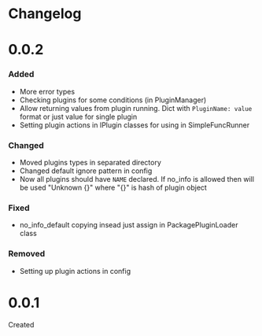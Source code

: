 # Changelog

# 0.0.2

### Added
- More error types
- Checking plugins for some conditions (in PluginManager) 
- Allow returning values from plugin running. Dict with `PluginName: value` format or just value for single plugin
- Setting plugin actions in IPlugin classes for using in SimpleFuncRunner


### Changed
- Moved plugins types in separated directory
- Changed default ignore pattern in config
- Now all plugins should have `NAME` declared. If no_info is allowed then will be used "Unknown {}" where "{}" is hash of plugin object

### Fixed
- no_info_default copying insead just assign in PackagePluginLoader class

### Removed
- Setting up plugin actions in config


# 0.0.1

Created
